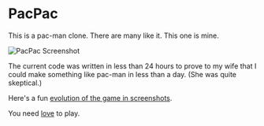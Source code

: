 # PacPac

This is a pac-man clone.
There are many like it.
This one is mine.

![PacPac Screenshot](https://raw.github.com/tylerneylon/pacpac/master/screenshot.png)

The current code was written in less than 24 hours
to prove to my wife that I could make something like pac-man in less than a day.
(She was quite skeptical.)

Here's a fun [evolution of the game in screenshots](http://tylerneylon.com/pacpac/).

You need [love](http://love2d.ord) to play.
